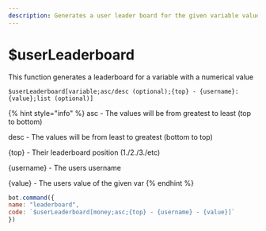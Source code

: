 ```yaml
---
description: Generates a user leader board for the given variable value
---
```


# $userLeaderboard

This function generates a leaderboard for a variable with a numerical value

```
$userLeaderboard[variable;asc/desc (optional);{top} - {username}: {value};list (optional)]
```

{% hint style="info" %}
asc - The values will be from greatest to least (top to bottom)

desc - The values will be from least to greatest (bottom to top)

{top} - Their leaderboard position (1./2./3./etc)

{username} - The users username

{value} - The users value of the given var
{% endhint %}

```javascript
bot.command({
name: "leaderboard",
code: `$userLeaderboard[money;asc;{top} - {username} - {value}]`
})
```
